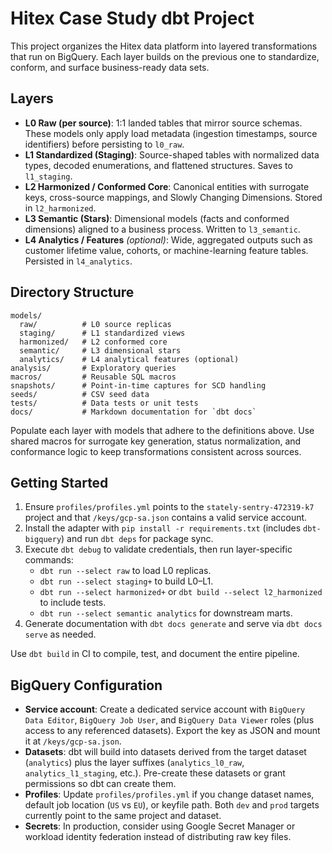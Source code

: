 # Hitex Case Study dbt Project

This project organizes the Hitex data platform into layered transformations that run on BigQuery. Each layer builds on the previous one to standardize, conform, and surface business-ready data sets.

## Layers

- **L0 Raw (per source)**: 1:1 landed tables that mirror source schemas. These models only apply load metadata (ingestion timestamps, source identifiers) before persisting to `l0_raw`.
- **L1 Standardized (Staging)**: Source-shaped tables with normalized data types, decoded enumerations, and flattened structures. Saves to `l1_staging`.
- **L2 Harmonized / Conformed Core**: Canonical entities with surrogate keys, cross-source mappings, and Slowly Changing Dimensions. Stored in `l2_harmonized`.
- **L3 Semantic (Stars)**: Dimensional models (facts and conformed dimensions) aligned to a business process. Written to `l3_semantic`.
- **L4 Analytics / Features** *(optional)*: Wide, aggregated outputs such as customer lifetime value, cohorts, or machine-learning feature tables. Persisted in `l4_analytics`.

## Directory Structure

```
models/
  raw/          # L0 source replicas
  staging/      # L1 standardized views
  harmonized/   # L2 conformed core
  semantic/     # L3 dimensional stars
  analytics/    # L4 analytical features (optional)
analysis/       # Exploratory queries
macros/         # Reusable SQL macros
snapshots/      # Point-in-time captures for SCD handling
seeds/          # CSV seed data
tests/          # Data tests or unit tests
docs/           # Markdown documentation for `dbt docs`
```

Populate each layer with models that adhere to the definitions above. Use shared macros for surrogate key generation, status normalization, and conformance logic to keep transformations consistent across sources.

## Getting Started

1. Ensure `profiles/profiles.yml` points to the `stately-sentry-472319-k7` project and that `/keys/gcp-sa.json` contains a valid service account.
2. Install the adapter with `pip install -r requirements.txt` (includes `dbt-bigquery`) and run `dbt deps` for package sync.
3. Execute `dbt debug` to validate credentials, then run layer-specific commands:
   - `dbt run --select raw` to load L0 replicas.
   - `dbt run --select staging+` to build L0–L1.
   - `dbt run --select harmonized+` or `dbt build --select l2_harmonized` to include tests.
   - `dbt run --select semantic analytics` for downstream marts.
4. Generate documentation with `dbt docs generate` and serve via `dbt docs serve` as needed.

Use `dbt build` in CI to compile, test, and document the entire pipeline.

## BigQuery Configuration

- **Service account**: Create a dedicated service account with `BigQuery Data Editor`, `BigQuery Job User`, and `BigQuery Data Viewer` roles (plus access to any referenced datasets). Export the key as JSON and mount it at `/keys/gcp-sa.json`.
- **Datasets**: dbt will build into datasets derived from the target dataset (`analytics`) plus the layer suffixes (`analytics_l0_raw`, `analytics_l1_staging`, etc.). Pre-create these datasets or grant permissions so dbt can create them.
- **Profiles**: Update `profiles/profiles.yml` if you change dataset names, default job location (`US` vs `EU`), or keyfile path. Both `dev` and `prod` targets currently point to the same project and dataset.
- **Secrets**: In production, consider using Google Secret Manager or workload identity federation instead of distributing raw key files.
